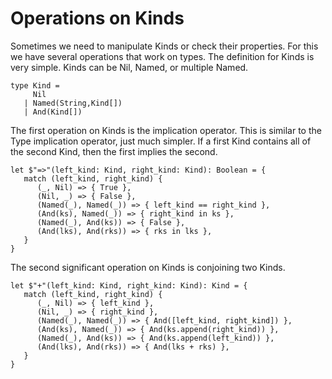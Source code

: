 # Operations on Kinds

Sometimes we need to manipulate Kinds or check their properties.
For this we have several operations that work on types.
The definition for Kinds is very simple.
Kinds can be Nil, Named, or multiple Named.

```lsts
type Kind =
     Nil
   | Named(String,Kind[])
   | And(Kind[])
```

The first operation on Kinds is the implication operator.
This is similar to the Type implication operator, just much simpler.
If a first Kind contains all of the second Kind, then the first implies the second.

```lsts
let $"=>"(left_kind: Kind, right_kind: Kind): Boolean = {
   match (left_kind, right_kind) {
      (_, Nil) => { True },
      (Nil, _) => { False },
      (Named(_), Named(_)) => { left_kind == right_kind },
      (And(ks), Named(_)) => { right_kind in ks },
      (Named(_), And(ks)) => { False },
      (And(lks), And(rks)) => { rks in lks },
   }
}
```

The second significant operation on Kinds is conjoining two Kinds.

```lsts
let $"+"(left_kind: Kind, right_kind: Kind): Kind = {
   match (left_kind, right_kind) {
      (_, Nil) => { left_kind },
      (Nil, _) => { right_kind },
      (Named(_), Named(_)) => { And([left_kind, right_kind]) },
      (And(ks), Named(_)) => { And(ks.append(right_kind)) },
      (Named(_), And(ks)) => { And(ks.append(left_kind)) },
      (And(lks), And(rks)) => { And(lks + rks) },
   }
}
```
